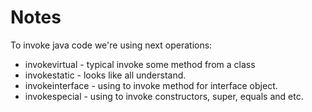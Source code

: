 # Notes

To invoke java code we're using next operations:

* invokevirtual - typical invoke some method from a class
* invokestatic - looks like all understand.
* invokeinterface - using to invoke method for interface object.
* invokespecial - using to invoke constructors, super, equals and etc.
